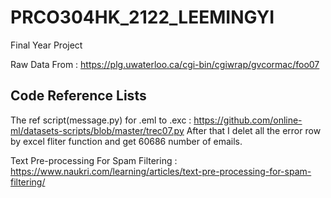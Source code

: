 # PRCO304HK_2122_LEEMINGYI
Final Year Project

Raw Data From : https://plg.uwaterloo.ca/cgi-bin/cgiwrap/gvcormac/foo07


## Code Reference Lists
The ref script(message.py) for .eml to .exc : https://github.com/online-ml/datasets-scripts/blob/master/trec07.py
After that I delet all the error row by excel fliter function and get 60686 number of emails. 

Text Pre-processing For Spam Filtering : https://www.naukri.com/learning/articles/text-pre-processing-for-spam-filtering/
